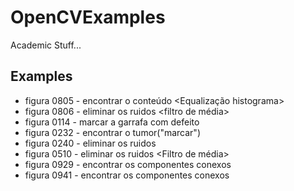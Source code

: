 OpenCVExamples
==============

Academic Stuff...

## Examples

* figura 0805 - encontrar o conteúdo <Equalização histograma>
* figura 0806 - eliminar os ruidos <filtro de média>
* figura 0114 - marcar a garrafa com defeito
* figura 0232 - encontrar o tumor("marcar")
* figura 0240 - eliminar os ruidos <Notch>
* figura 0510 - eliminar os ruidos <Filtro de média>
* figura 0929 - encontrar os componentes conexos
* figura 0941 - encontrar os componentes conexos
